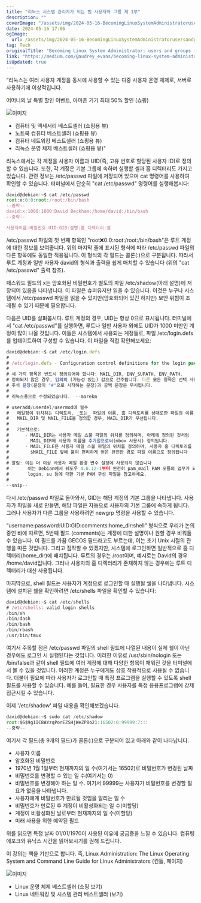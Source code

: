 ```yaml
---
title: "리눅스 시스템 관리자가 되는 법 사용자와 그룹 제 1부"
description: ""
coverImage: "/assets/img/2024-05-16-BecomingLinuxSystemAdministratorusersandgroupspartI_0.png"
date: 2024-05-16 17:06
ogImage: 
  url: /assets/img/2024-05-16-BecomingLinuxSystemAdministratorusersandgroupspartI_0.png
tag: Tech
originalTitle: "Becoming Linux System Administrator: users and groups (part I)"
link: "https://medium.com/@audrey_evans/becoming-linux-system-administrator-users-and-groups-part-i-9da575565b10"
isUpdated: true
---
```





“리눅스는 여러 사용자 계정을 동시에 사용할 수 있는 다중 사용자 운영 체제로, 서버로 사용하기에 이상적입니다.

어머니의 날 특별 할인 이벤트, 아마존 기기 최대 50% 할인 (쇼핑)

![이미지](/assets/img/2024-05-16-BecomingLinuxSystemAdministratorusersandgroupspartI_0.png)

- 컴퓨터 및 액세서리 베스트셀러 (쇼핑용 뷰)
- 노트북 컴퓨터 베스트셀러 (쇼핑용 뷰)
- 컴퓨터 네트워킹 베스트셀러 (쇼핑용 뷰)
- 리눅스 운영 체제 베스트셀러 (쇼핑용 뷰)"

<div class="content-ad"></div>

리눅스에서는 각 계정을 사용자 이름과 UID(즉, 고유 번호로 할당된 사용자 ID)로 정의할 수 있습니다. 또한, 각 계정은 기본 그룹에 속하며 실행할 셸과 홈 디렉터리도 가지고 있습니다. 관련 정보는 /etc/passwd 파일에 저장되어 있으며 cat 명령어를 사용하여 확인할 수 있습니다. 터미널에서 단순히 "cat /etc/passwd" 명령어를 실행해봅시다:

```js
david@debian:~$ cat /etc/passwd
root:x:0:0:root:/root:/bin/bash
--중략--
david:x:1000:1000:David Beckham:/home/david:/bin/bash
--중략--

사용자이름:비밀번호:UID:GID:설명:홈_디렉터리:셸
```

/etc/passwd 파일의 첫 번째 항목인 "root:x:0:0:root:/root:/bin/bash"은 루트 계정에 대한 정보를 보여줍니다. 위의 마지막 줄에 표시된 형식에 따라 /etc/passwd 파일의 다른 항목에도 동일한 적용됩니다. 이 형식의 각 필드는 콜론(:)으로 구분됩니다. 따라서 루트 계정과 일반 사용자 david의 형식과 출력을 쉽게 매치할 수 있습니다 (위의 "cat /etc/passwd" 출력 참조).

<div class="content-ad"></div>

패스워드 필드의 x는 암호화된 비밀번호가 별도의 파일 /etc/shadow(아래 설명)에 저장되어 있음을 나타냅니다. 이 파일은 슈퍼유저만 읽을 수 있습니다. 이것은 누구나 시스템에서 /etc/passwd 파일을 읽을 수 있지만(암호화되어 있긴 하지만) 보안 위험이 초래될 수 있기 때문에 필요합니다.

다음은 UID를 살펴봅시다. 루트 계정의 경우, UID는 항상 0으로 표시됩니다. 터미널에서 "cat /etc/passwd"를 실행하면, 루트나 일반 사용자 외에도 UID가 1000 미만인 계정이 많이 나올 것입니다. 이들은 시스템에서 사용되는 계정들로, 파일 /etc/login.defs를 업데이트하여 구성할 수 있습니다. 이 파일을 직접 확인해보세요:

```js
david@debian:~$ cat /etc/login.defs
#
# /etc/login.defs - Configuration control definitions for the login package.
#
# 세 가지 항목은 반드시 정의되어야 합니다: MAIL_DIR, ENV_SUPATH, ENV_PATH.
# 정의되지 않은 경우, 임의의 (가능성 있는) 값으로 간주됩니다. 다른 모든 항목은 선택 사항입니다.
# 주석 문장(문장이 "#"으로 시작하는 문장)과 공백 문장은 무시됩니다.
#
# 리눅스용으로 수정되었습니다.  --marekm

# useradd/userdel/usermod에 필수
#   메일함이 위치하는 디렉토리, _또는_ 파일의 이름, 홈 디렉토리를 상대로한 파일의 이름. 만일
#   MAIL_DIR 및 MAIL_FILE을 정의할 경우, MAIL_DIR가 우선됩니다.
#
#   기본적으로:
#      - MAIL_DIR는 사용자 메일 스불 파일의 위치를 정의하며, 아래에 정의된 것처럼
#        MAIL_DIR에 사용자 이름을 추가함으로써(mbox 사용시) 정의됩니다.
#      - MAIL_FILE은 사용자 메일 스불 파일의 위치를 정의하며, 사용자 홈 디렉토리를
#        $MAIL_FILE 앞에 붙여 편리하게 얻은 완전한 경로 파일 이름으로 정의됩니다 
#      
# 알림: 이는 더 이상 사용자 메일 환경 변수 설정에 사용되지 않습니다
#       이는 Debian에서 쉐도우 4.0.12-1부터 완전히 pam_mail PAM 모듈의 업무가 되었으며
#       login, su 등에 대한 기본 PAM 구성 파일을 참고하세요.
#
--snip--
```

다시 /etc/passwd 파일로 돌아와서, GID는 해당 계정의 기본 그룹을 나타냅니다. 사용자가 파일을 새로 만들면, 해당 파일은 자동으로 사용자의 기본 그룹에 속하게 됩니다. 그러나 사용자가 다른 그룹을 사용하려면 newgrp 명령을 사용할 수 있습니다.

<div class="content-ad"></div>

“username:password:UID:GID:comments:home_dir:shell” 형식으로 우리가 논의 중인 바에 따르면, 5번째 필드 (comments)는 계정에 대한 설명이나 원할 경우 비워둘 수 있습니다. 이 필드를 가끔 GECOS 필드라고도 부르는데, 이는 초기 Unix 시절의 관행을 따른 것입니다. 그리고 짐작할 수 있겠지만, 시스템에 로그인하면 일반적으로 홈 디렉터리(home_dir)에 배치됩니다. 루트의 경우는 /root이며, 예시로는 David의 경우 /home/david입니다. 그러나 사용자의 홈 디렉터리가 존재하지 않는 경우에는 루트 디렉터리가 대신 사용됩니다.

마지막으로, shell 필드는 사용자가 계정으로 로그인할 때 실행될 쉘을 나타냅니다. 시스템에 설치된 쉘을 확인하려면 /etc/shells 파일을 확인할 수 있습니다:

```js
david@debian:~$ cat /etc/shells 
# /etc/shells: valid login shells
/bin/sh
/bin/dash
/bin/bash
/bin/rbash
/usr/bin/tmux
```

여기서 주목할 점은 /etc/passwd 파일의 shell 필드에 나열된 내용이 실제 쉘이 아닌 경우에도 로그인 시 실행된다는 것입니다. 이러한 이유로 /usr/sbin/nologin 또는 /bin/false과 같이 shell 필드에 여러 계정에 대해 다양한 항목이 채워진 것을 터미널에서 볼 수 있을 것입니다. 이러한 계정은 누구에게도 상호 작용적으로 사용될 수 없습니다. 더불어 필요에 따라 사용자가 로그인할 때 특정 프로그램을 실행할 수 있도록 shell 필드를 사용할 수 있습니다. 예를 들어, 필요한 경우 사용자를 특정 응용프로그램에 강제 접근시킬 수 있습니다.

<div class="content-ad"></div>

이제 '/etc/shadow' 파일 내용을 확인해보겠습니다.

```js
david@debian:~$ sudo cat /etc/shadow
root:$6$9g1IC8AYzqPorEZSHjWeZP8o21:16502:0:99999:7:::
--중략--
```

여기서 각 필드(총 9개의 필드)가 콜론(:)으로 구분되어 있고 아래와 같이 나타납니다.

- 사용자 이름
- 암호화된 비밀번호
- 1970년 1월 1일부터 현재까지의 일 수(여기서는 16502)로 비밀번호가 변경된 날짜
- 비밀번호를 변경할 수 있는 일 수(여기서는 0)
- 비밀번호를 변경해야 하는 일 수. 여기서 99999는 사용자가 비밀번호를 변경할 필요가 없음을 나타냅니다.
- 사용자에게 비밀번호가 만료될 것임을 알리는 일 수
- 비밀번호가 만료된 후 계정이 비활성화되는 일 수(미할당)
- 계정이 비활성화된 날로부터 현재까지의 일 수(미할당)
- 미래 사용을 위한 예약된 필드

<div class="content-ad"></div>

위를 읽으면 특정 날짜 01/01/1970이 사용된 이유에 궁금증을 느낄 수 있습니다. 컴퓨팅 에포크와 유닉스 시간을 읽어보시기를 권해 드립니다.

이 강의는 책을 기반으로 합니다. 즉, Linux Administration: The Linux Operating System and Command Line Guide for Linux Administrators (킨들, 페이지)

![이미지](/assets/img/2024-05-16-BecomingLinuxSystemAdministratorusersandgroupspartI_1.png)

- Linux 운영 체제 베스트셀러 (쇼핑 보기)
- Linux 네트워킹 및 시스템 관리 베스트셀러 (보기)